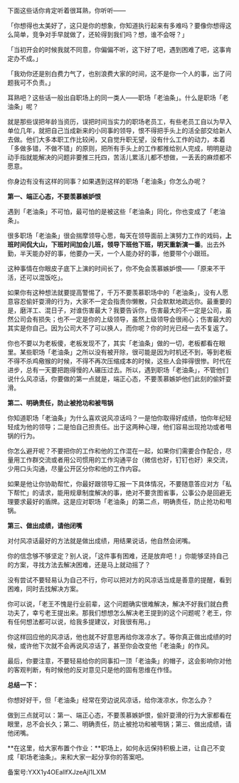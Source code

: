 下面这些话你肯定听着很耳熟，你听听—— 

「你想得也太美好了，这只是你的想象，你知道执行起来有多难吗？要像你想得这么简单，竞争对手早就做了，还轮得到我们吗？想，谁不会呀？」

「当初开会的时候我就不同意，你偏偏不听，这下好了吧，遇到困难了吧，这事肯定办不成。」

「我劝你还是别白费力气了，也别浪费大家的时间，这不是你一个人的事，出了问题我可不负责。」

耳熟吧？这些话一般出自职场上的同一类人——职场「老油条」。什么是职场「老油条」呢？

就是那些误把年龄当资历，误把时间当实力的职场老员工，有些老员工自以为早入单位几年，就把自己当成新来的小同事的领导，恨不得把手头上的活全部交给新人去做。他们大多本职工作比较闲，又自觉升职无望，没有什么工作的动力，本着「多做多错，不做不错」的原则，把所有手头上的工作都推给别人完成，明明是动动手指就能解决的问题非要推三托四，苦活儿累活儿都不想做，一丢丢的麻烦都不愿意。

你身边有没有这样的同事？如果遇到这样的职场「老油条」你怎么办呢？

**第一、端正心态，不要羡慕嫉妒恨**

遇到「老油条」不可怕，最可怕的是被这些「老油条」同化，你也变成了「老油条」。

很多职场「老油条」很会揣摩领导心思，每天在领导面前上演努力工作的戏码，**上班时间侃大山，下班时间加会儿班，领导下班他下班，明天重新演一番**。出去外勤，半天能办好的事，他要办一天，一个人能办好的事，他要带个小跟班。

这种事情在你眼皮子底下上演的时间长了，你不免会羡慕嫉妒恨——「原来不干活，还可以混饭吃」。

如果你有这种想法就要提高警惕了，千万不要羡慕职场中的「老油条」，没有人愿意容忍偷奸耍滑的行为，大家不一定会指责你懒散，只会默默地疏远你。最重要的是，磨洋工、混日子，对谁伤害最大？我要告诉你，伤害最大的不一定是公司，虽然公司会有损失；也不一定是你的上级领导，虽然上级领导会很闹心；伤害最大的其实是你自己。因为公司大不了可以换人，而你呢？你的时光已经一去不复返了。

你也不要以为老板傻，老板发现不了，其实「老油条」做的一切，老板都看在眼里。某些职场「老油条」之所以没有被开除，很可能是因为时机还不到，等到老板不得不杀鸡儆猴的时候，不得不再次压缩成本的时候，这些人会摔得很惨。时代在进步，总有一天要把跑得慢的人碾压过去。所以，遇到职场「老油条」，不管他们说什么风凉话，你要做的第一点就是，端正心态，不要羡慕嫉妒他们此刻的偷奸耍滑。

**第二、明确责任，防止被抢功和被甩锅**

你知道职场「老油条」为什么喜欢说风凉话吗？一是怕你取得好成绩，怕你年纪轻轻成为他的领导；二是怕自己担责任。出于这两种心理，他们容易出现抢功或者甩锅的行为。

你怎么避开呢？不要把你的工作和他的工作混在一起，如果你们需要合作配合，尽量用工作群交流或者用公司惯用的工作沟通平台（微信也好，钉钉也好）来交流，少用口头沟通，尽量公开区分你和他的工作内容。

如果是他让你协助帮忙，你最好跟领导汇报一下具体情况，不要随意答应对方「私下帮忙」的请求，能用规章制度解决的事，绝对不要贪图省事，公事公办是回避无理要求最好的盾牌。这是应对职场「老油条」的第二点，明确责任，防止抢功和甩锅。

**第三、做出成绩，请他闭嘴**

对付风凉话最好的方法就是做出成绩，用结果说话，他自然会闭嘴。

你的信念够不够坚定？别人说，「这件事有困难，还是放弃吧！」你能够坚持自己的方案，寻找方法去解决困难，还是马上就动摇了？

没有尝试不要轻易认为自己不行，你可以把对方的风凉话当成是善意的提醒，看到困难，同时去找解决方案。

你可以说，「老王不愧是行业前辈，这个问题确实很难解决，解决不好我们就白费功夫了，幸亏老王提出来。那我们想想怎么解决老王提到的这个问题呢？老王，你有任何想法都可以说，给我多提建议，对我很有用。」

你这样回应他的风凉话，他也就不好意思再给你泼凉水了。等你真正做出成绩的时候，或许他下次就不会再说风凉话了，甚至你会改变他「老油条」的作风。

最后，你要注意，不要轻易给你的同事扣一顶「老油条」的帽子，这会影响你对他的客观判断，有时候他的反对意见只是他的固有思维在作怪。

**总结一下：**

你想好好干，但「老油条」经常在旁边说风凉话，给你泼凉水，你怎么办？

做到三点就可以：第一、端正心态，不要羡慕嫉妒恨，偷奸耍滑的行为大家都看在眼里，总不会长久；第二、明确责任，防止被抢功和被甩锅；第三、做出成绩，请他闭嘴。

**在这里，给大家布置个作业：**职场上，如何永远保持积极上进，让自己不变成「职场老油条」。来和大家一起分享你的答案吧。

备案号:YXX1y4OEallfXJzeAjI1LXM